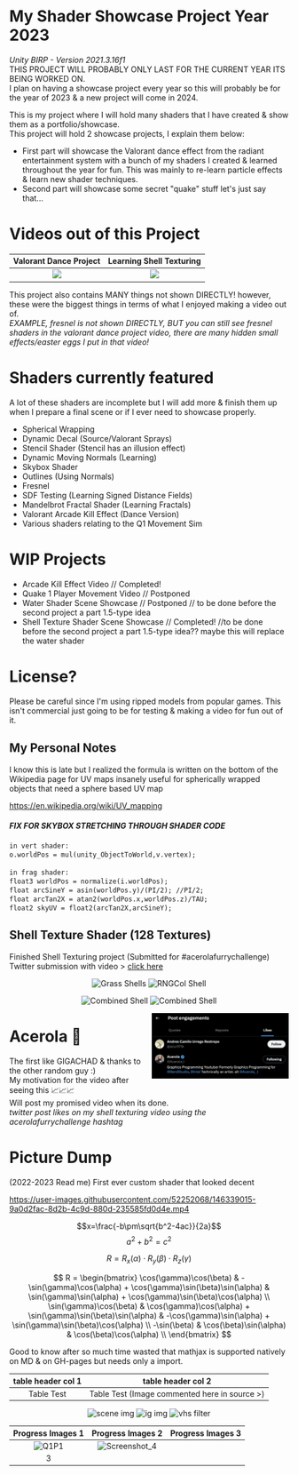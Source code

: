 # My Shader Showcase Project Year 2023
*Unity BIRP - Version 2021.3.16f1*  
THIS PROJECT WILL PROBABLY ONLY LAST FOR THE CURRENT YEAR ITS BEING WORKED ON.  
I plan on having a showcase project every year so this will probably be for the year of 2023 & a new project will come in 2024.

This is my project where I will hold many shaders that I have created & show them as a portfolio/showcase.  
This project will hold 2 showcase projects, I explain them below:  
- First part will showcase the Valorant dance effect from the radiant entertainment system with a bunch of my shaders I created & learned throughout the year for fun. This was mainly to re-learn particle effects & learn new shader techniques.  
- Second part will showcase some secret "quake" stuff let's just say that...

# Videos out of this Project
  
Valorant Dance Project |  Learning Shell Texturing
:-------------------------:|:-------------------------:
[<img src="https://github.com/j-2k/ShaderShowcase2023/assets/52252068/71b13887-e8f4-44fd-8787-d20fc117404c" width=500>](https://www.youtube.com/watch?v=HFGB74eJgD0) | [<img src="https://github.com/j-2k/ShaderShowcase2023/assets/52252068/2d1c9c68-e14a-4556-aa7d-d9ccafc60007" width=500>](https://www.youtube.com/watch?v=P-vr9w1XpAY)

This project also contains MANY things not shown DIRECTLY! however, these were the biggest things in terms of what I enjoyed making a video out of.  
*EXAMPLE, fresnel is not shown DIRECTLY, BUT you can still see fresnel shaders in the valorant dance project video, there are many hidden small effects/easter eggs I put in that video!*

# Shaders currently featured
A lot of these shaders are incomplete but I will add more & finish them up when I prepare a final scene or if I ever need to showcase properly.
- Spherical Wrapping
- Dynamic Decal (Source/Valorant Sprays)
- Stencil Shader (Stencil has an illusion effect)
- Dynamic Moving Normals (Learning)
- Skybox Shader
- Outlines (Using Normals)
- Fresnel
- SDF Testing (Learning Signed Distance Fields)
- Mandelbrot Fractal Shader (Learning Fractals)
- Valorant Arcade Kill Effect (Dance Version)
- Various shaders relating to the Q1 Movement Sim

# WIP Projects
- Arcade Kill Effect Video // Completed!
- Quake 1 Player Movement Video // Postponed
- Water Shader Scene Showcase // Postponed // to be done before the second project a part 1.5-type idea
- Shell Texture Shader Scene Showcase // Completed! //to be done before the second project a part 1.5-type idea?? maybe this will replace the water shader

# License?
Please be careful since I'm using ripped models from popular games. This isn't commercial just going to be for testing & making a video for fun out of it.

## My Personal Notes
I know this is late but I realized the formula is written on the bottom of the Wikipedia page for UV maps
insanely useful for spherically wrapped objects that need a sphere based UV map

https://en.wikipedia.org/wiki/UV_mapping
#### ***FIX FOR SKYBOX STRETCHING THROUGH SHADER CODE***
```
in vert shader:
o.worldPos = mul(unity_ObjectToWorld,v.vertex);

in frag shader:
float3 worldPos = normalize(i.worldPos);
float arcSineY = asin(worldPos.y)/(PI/2); //PI/2;
float arcTan2X = atan2(worldPos.x,worldPos.z)/TAU;
float2 skyUV = float2(arcTan2X,arcSineY);
```

## Shell Texture Shader (128 Textures)

Finished Shell Texturing project (Submitted for #acerolafurrychallenge)  
Twitter submission with video > [click here](https://x.com/jumaalremeithi/status/1725938324248867175?s=20)

<p float="left" align="middle">
  <img src="https://github.com/j-2k/ShaderShowcase/assets/52252068/02f1718e-4fb2-446d-b7b6-5ba37dbfdf27" alt="Grass Shells" height="" width="49%" title="Grass Shells"/>
  <img src="https://github.com/j-2k/ShaderShowcase/assets/52252068/d749de30-5177-4c06-a864-19242e9d1402" alt="RNGCol Shell" height="" width="49%" title="RNGCol Shell"/> 
</p>

<p float="left" align="middle">
  <img src="https://github.com/j-2k/ShaderShowcase/assets/52252068/1d0c09bc-3f7f-4b2d-afd9-9e665c241f5a" alt="Combined Shell" height="" width="49%" title="Combined Shell"/>
    <img src="https://github.com/j-2k/ShaderShowcase/assets/52252068/44d0b30c-f9aa-494e-a5b6-7a5ae1667a92" alt="Combined Shell" height="" width="49%" title="Final"/>
</p>


<img align="right" width="49%" src="Acerolakindagiga.png" />

# Acerola 🛐
The first like GIGACHAD & thanks to the other random guy :)  
My motivation for the video after seeing this 📈📈📈  
Will post my promised video when its done.  
*twitter post likes on my shell texturing video using the acerolafurrychallenge hashtag*
  
# Picture Dump


(2022-2023 Read me) First ever custom shader that looked decent  

https://user-images.githubusercontent.com/52252068/146339015-9a0d2fac-8d2b-4c9d-880d-235585fd0d4e.mp4

$$x=\frac{-b\pm\sqrt{b^2-4ac}}{2a}$$ $$a^2 + b^2 = c^2$$ 

$$R = R_x(\alpha) \cdot R_y(\beta) \cdot R_z(\gamma)$$

$$
R = \begin{bmatrix}
\cos(\gamma)\cos(\beta) & -\sin(\gamma)\cos(\alpha) + \cos(\gamma)\sin(\beta)\sin(\alpha) & \sin(\gamma)\sin(\alpha) + \cos(\gamma)\sin(\beta)\cos(\alpha) \\
\sin(\gamma)\cos(\beta) & \cos(\gamma)\cos(\alpha) + \sin(\gamma)\sin(\beta)\sin(\alpha) & -\cos(\gamma)\sin(\alpha) + \sin(\gamma)\sin(\beta)\cos(\alpha) \\
-\sin(\beta) & \cos(\beta)\sin(\alpha) & \cos(\beta)\cos(\alpha) \\
\end{bmatrix}
$$

Good to know after so much time wasted that mathjax is supported natively on MD & on GH-pages but needs only a import.

table header col 1 |  table header col 2
:-------------------------:|:-------------------------:
Table Test | Table Test (Image commented here in source >) <!--![vhsimage](https://github.com/j-2k/ShaderShowcase/assets/52252068/578bf20b-7349-49dd-b77e-e402912c379a)-->

<p float="left" align="middle">
  <img src="https://github.com/j-2k/ShaderShowcase/assets/52252068/eb68c2ba-d5dc-4ba1-9ab0-dc99dd69c80f" alt="scene img" height="200" width="40%" title="QSIM SCENE img (6/12/2023)"/>
  <img src="https://github.com/j-2k/ShaderShowcase/assets/52252068/3c0ca444-442c-4d38-ae26-2f44d064394d" alt="ig img" height="200" width="30%" title="QSIM INGAME img (6/12/2023)"/> 
  <img src="https://github.com/j-2k/ShaderShowcase/assets/52252068/578bf20b-7349-49dd-b77e-e402912c379a" alt="vhs filter" height="200" width="20%" title="VHS SHADER/FILTER IDEA"/>
</p>

Progress Images 1 |  Progress Images 2 |  Progress Images 3
:-------------------------:|:-------------------------:|:-------------------------:
![Q1P1](https://github.com/j-2k/ShaderShowcase/assets/52252068/6afaa65e-d77e-4d4a-ad8e-4a7efe9637d3) | ![Screenshot_4](https://github.com/j-2k/ShaderShowcase/assets/52252068/b7983f16-1b00-4bcf-b9f4-6bf0f78bec32)
 | 3

